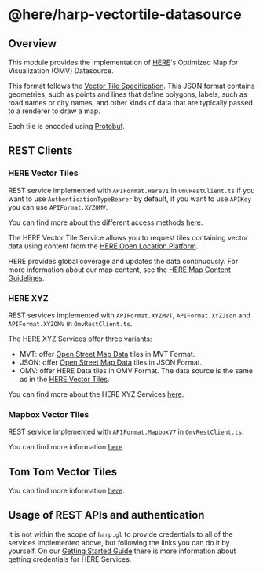# @here/harp-vectortile-datasource

## Overview

This module provides the implementation of [HERE](https://www.here.com)'s
Optimized Map for Visualization (OMV) Datasource.

This format follows the [Vector Tile Specification](https://github.com/mapbox/vector-tile-spec/).
This JSON format contains geometries, such as points and lines that define polygons, labels,
such as road names or city names, and other kinds of data that are typically passed to a renderer to draw a map.

Each tile is encoded using [Protobuf](https://github.com/google/protobuf).

## REST Clients

### HERE Vector Tiles

REST service implemented with `APIFormat.HereV1` in `OmvRestClient.ts` if you want to use `AuthenticationTypeBearer` by default, if you want to use `APIKey` you can use `APIFormat.XYZOMV`.

You can find more about the different access methods [here](https://developer.here.com/documentation/authentication/dev_guide/index.html).

The HERE Vector Tile Service allows you to request tiles containing vector data
using content from the [HERE Open Location Platform](https://openlocation.here.com/).

HERE provides global coverage and updates the data continuously.
For more information about our map content, see the [HERE Map Content Guidelines](https://repo.platform.here.com/artifactory/open-location-platform-docs/Data_Specifications/HERE_Map_Content/).

### HERE XYZ

REST services implemented with `APIFormat.XYZMVT`, `APIFormat.XYZJson` and `APIFormat.XYZOMV` in `OmvRestClient.ts`.

The HERE XYZ Services offer three variants:

-   MVT: offer [Open Street Map Data](https://www.openstreetmap.org) tiles in MVT Format.
-   JSON: offer [Open Street Map Data](https://www.openstreetmap.org) tiles in JSON Format.
-   OMV: offer HERE Data tiles in OMV Format. The data source is the same as in the [HERE Vector Tiles](#here-vector-tiles).

You can find more about the HERE XYZ Services [here](https://www.here.xyz/).

### Mapbox Vector Tiles

REST service implemented with `APIFormat.MapboxV7` in `OmvRestClient.ts`.

You can find more information [here](https://docs.mapbox.com/vector-tiles/reference/).

## Tom Tom Vector Tiles

You can find more information [here](https://developer.tomtom.com/maps-api/maps-api-documentation-vector/tile).

## Usage of REST APIs and authentication

It is not within the scope of `harp.gl` to provide credentials to all of the services implemented above, but following the links you can do it by yourself.
On our [Getting Started Guide](../../docs/GettingStartedGuide.md) there is more information about getting credentials for HERE Services.
